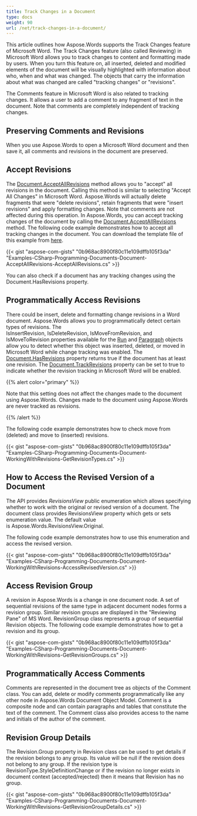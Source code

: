 ```yaml
---
title: Track Changes in a Document
type: docs
weight: 90
url: /net/track-changes-in-a-document/
---
```


This article outlines how Aspose.Words supports the Track Changes feature of Microsoft Word. The Track Changes feature (also called Reviewing) in Microsoft Word allows you to track changes to content and formatting made by users. When you turn this feature on, all inserted, deleted and modified elements of the document will be visually highlighted with information about who, when and what was changed. The objects that carry the information about what was changed are called "tracking changes" or "revisions".

The Comments feature in Microsoft Word is also related to tracking changes. It allows a user to add a comment to any fragment of text in the document. Note that comments are completely independent of tracking changes.

## **Preserving Comments and Revisions**

When you use Aspose.Words to open a Microsoft Word document and then save it, all comments and revisions in the document are preserved.

## **Accept Revisions**

The [Document.AcceptAllRevisions](http://www.aspose.com/api/net/words/aspose.words/document/methods/AcceptAllRevisions) method allows you to "accept" all revisions in the document. Calling this method is similar to selecting "Accept All Changes" in Microsoft Word. Aspose.Words will actually delete fragments that were "delete revisions", retain fragments that were "insert revisions" and apply formatting changes. Note that comments are not affected during this operation. In Aspose.Words, you can accept tracking changes of the document by calling the [Document.AcceptAllRevisions ](http://www.aspose.com/api/net/words/aspose.words/document/methods/acceptallrevisions)method. The following code example demonstrates how to accept all tracking changes in the document. You can download the template file of this example from [here](https://github.com/aspose-words/Aspose.Words-for-.NET/blob/master/Examples/Data/Programming-Documents/Document/Document.doc).

{{< gist "aspose-com-gists" "0b968ac8900f80c11e109dffb105f3da" "Examples-CSharp-Programming-Documents-Document-AcceptAllRevisions-AcceptAllRevisions.cs" >}}

You can also check if a document has any tracking changes using the Document.HasRevisions property.

## **Programmatically Access Revisions**

There could be insert, delete and formatting change revisions in a Word document. Aspose.Words allows you to programmatically detect certain types of revisions. The IsInsertRevision, IsDeleteRevision, IsMoveFromRevision, and IsMoveToRevision properties available for the [Run](http://www.aspose.com/api/net/words/aspose.words/run) and [Paragraph](http://www.aspose.com/api/net/words/aspose.words/paragraph) objects allow you to detect whether this object was inserted, deleted, or moved in Microsoft Word while change tracking was enabled. The [Document.HasRevisions](http://www.aspose.com/api/net/words/aspose.words/document/properties/hasrevisions) property returns true if the document has at least one revision. The [Document.TrackRevisions](http://www.aspose.com/api/net/words/aspose.words/document/properties/trackrevisions) property can be set to true to indicate whether the revision tracking in Microsoft Word will be enabled.

{{% alert color="primary" %}} 

Note that this setting does not affect the changes made to the document using Aspose.Words. Changes made to the document using Aspose.Words are never tracked as revisions.

{{% /alert %}} 

The following code example demonstrates how to check move from (deleted) and move to (inserted) revisions. 

{{< gist "aspose-com-gists" "0b968ac8900f80c11e109dffb105f3da" "Examples-CSharp-Programming-Documents-Document-WorkingWithRevisions-GetRevisionTypes.cs" >}}

## **How to Access the Revised Version of a Document**

The API provides *RevisionsView* public enumeration which allows specifying whether to work with the original or revised version of a document. The document class provides RevisionsView property which gets or sets enumeration value. The default value is Aspose.Words.RevisionsView.Original. 

The following code example demonstrates how to use this enumeration and access the revised version.

{{< gist "aspose-com-gists" "0b968ac8900f80c11e109dffb105f3da" "Examples-CSharp-Programming-Documents-Document-WorkingWithRevisions-AccessRevisedVersion.cs" >}}

## **Access Revision Group**

A revision in Aspose.Words is a change in one document node. A set of sequential revisions of the same type in adjacent document nodes forms a revision group. Similar revision groups are displayed in the "Reviewing Pane" of MS Word. RevisionGroup class represents a group of sequential Revision objects. The following code example demonstrates how to get a revision and its group.

{{< gist "aspose-com-gists" "0b968ac8900f80c11e109dffb105f3da" "Examples-CSharp-Programming-Documents-Document-WorkingWithRevisions-GetRevisionGroups.cs" >}}

## **Programmatically Access Comments**

Comments are represented in the document tree as objects of the Comment class. You can add, delete or modify comments programmatically like any other node in Aspose.Words Document Object Model. Comment is a composite node and can contain paragraphs and tables that constitute the text of the comment. The Comment class also provides access to the name and initials of the author of the comment.

## **Revision Group Details**

The Revision.Group property in Revision class can be used to get details if the revision belongs to any group. Its value will be null if the revision does not belong to any group. If the revision type is RevisionType.StyleDefinitionChange or if the revision no longer exists in document context (accepted/rejected) then it means that Revision has no group.

{{< gist "aspose-com-gists" "0b968ac8900f80c11e109dffb105f3da" "Examples-CSharp-Programming-Documents-Document-WorkingWithRevisions-GetRevisionGroupDetails.cs" >}}
